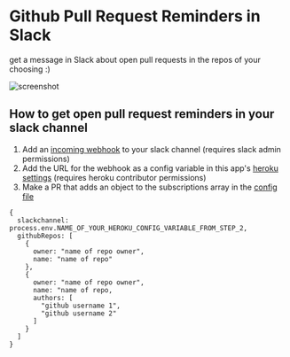 # Github Pull Request Reminders in Slack
get a message in Slack about open pull requests in the repos of your choosing :)

![screenshot](https://user-images.githubusercontent.com/8402278/43326382-b66895da-9186-11e8-8714-28444cb69c6b.png)

## How to get open pull request reminders in your slack channel
1. Add an [incoming webhook](https://api.slack.com/incoming-webhooks) to your slack channel (requires slack admin permissions)
2. Add the URL for the webhook as a config variable in this app's [heroku settings](https://dashboard.heroku.com/apps/github-pr-slack-reminders/settings) (requires heroku contributor permissions)  
3. Make a PR that adds an object to the subscriptions array in the [config file](https://github.com/msolomonTMG/github-pr-slack-reminders/blob/master/config/index.js)  

```
{
  slackchannel: process.env.NAME_OF_YOUR_HEROKU_CONFIG_VARIABLE_FROM_STEP_2,
  githubRepos: [
    {
      owner: "name of repo owner",
      name: "name of repo"
    },
    {
      owner: "name of repo owner",
      name: "name of repo,
      authors: [
        "github username 1",
        "github username 2"
      ]
    }
  ]
}
```
